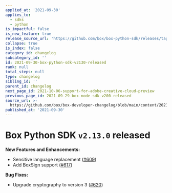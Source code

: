 ```yaml
---
applied_at: '2021-09-30'
applies_to:
  - sdks
  - python
is_impactful: false
is_new_feature: true
release_source_url: 'https://github.com/box/box-python-sdk/releases/tag/v2.13.0'
collapse: true
is_index: false
category_id: changelog
subcategory_id: ''
id: 2021-09-30-box-python-sdk-v2130-released
rank: null
total_steps: null
type: changelog
sibling_id: ''
parent_id: changelog
next_page_id: 2021-10-06-support-for-adobe-creative-cloud-preview
previous_page_id: 2021-09-29-box-node-sdk-v200-released
source_url: >-
  https://github.com/box/box-developer-changelog/blob/main/content/2021/09-30-box-python-sdk-v2130-released.md
published_at: '2021-09-30'
---
```

# Box Python SDK `v2.13.0` released

**New Features and Enhancements:**

* Sensitive language replacement ([#609][1])
* Add BoxSign support ([#617][2])

**Bug Fixes:**

* Upgrade cryptography to version 3 ([#620][3])

[1]: https://github.com/box/box-python-sdk/pull/609

[2]: https://github.com/box/box-python-sdk/pull/617

[3]: https://github.com/box/box-python-sdk/pull/620
